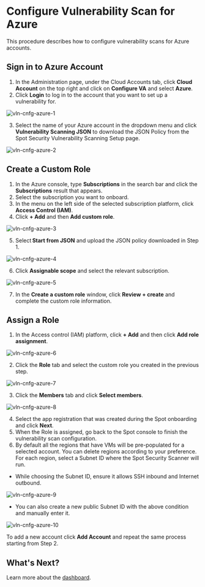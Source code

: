 # Configure Vulnerability Scan for Azure 

This procedure describes how to configure vulnerability scans for Azure accounts. 

## Sign in to Azure Account 

1. In the Administration page, under the Cloud Accounts tab, click **Cloud Account** on the top right and click on **Configure VA** and select **Azure**. 
2. Click **Login** to log in to the account that you want to set up a vulnerability for.  

![vln-cnfg-azure-1](https://github.com/spotinst/help/assets/106514736/e3cee626-c6bd-47e8-878a-218f2b8b4d4b)

3. Select the name of your Azure account in the dropdown menu and click **Vulnerability Scanning JSON** to download the JSON Policy from the Spot Security Vulnerability Scanning Setup page. 

![vln-cnfg-azure-2](https://github.com/spotinst/help/assets/106514736/295e24ad-ce26-4942-9857-5c2f6cf92a28)

## Create a Custom Role 

1. In the Azure console, type **Subscriptions** in the search bar and click the **Subscriptions** result that appears. 
2. Select the subscription you want to onboard. 
3. In the menu on the left side of the selected subscription platform, click **Access Control (IAM)**. 
4. Click **+ Add** and then **Add custom role**.

![vln-cnfg-azure-3](https://github.com/spotinst/help/assets/106514736/25a511e3-b1ce-49c4-822c-6e9772378371)

5. Select **Start from JSON** and upload the JSON policy downloaded in Step 1. 

![vln-cnfg-azure-4](https://github.com/spotinst/help/assets/106514736/ab1f6f44-5230-413e-b466-17af3bed0ce5)

6. Click **Assignable scope** and select the relevant subscription. 

![vln-cnfg-azure-5](https://github.com/spotinst/help/assets/106514736/fa1d5ac7-67cd-4deb-b638-9e828610f544)

7. In the **Create a custom role** window, click **Review + create** and complete the custom role information. 

## Assign a Role 

1. In the Access control (IAM) platform, click **+ Add** and then click **Add role assignment**. 

![vln-cnfg-azure-6](https://github.com/spotinst/help/assets/106514736/dab7d1f2-60f4-44ad-a3eb-051dca17fcab)

2. Click the **Role** tab and select the custom role you created in the previous step.  

![vln-cnfg-azure-7](https://github.com/spotinst/help/assets/106514736/e7e4fbd2-fd26-4390-920a-c3ace755dc78)

3. Click the **Members** tab and click **Select members**. 

![vln-cnfg-azure-8](https://github.com/spotinst/help/assets/106514736/582c2cb2-9428-4905-a26c-ad06949e0747)

4. Select the app registration that was created during the Spot onboarding and click **Next**. 
5. When the Role is assigned, go back to the Spot console to finish the vulnerability scan configuration.  
6. By default all the regions that have VMs will be pre-populated for a selected account. You can delete regions according to your preference. For each region, select a Subnet ID where the Spot Security Scanner will run. 

* While choosing the Subnet ID, ensure it allows SSH inbound and Internet outbound. 

![vln-cnfg-azure-9](https://github.com/spotinst/help/assets/106514736/0a863762-d26e-43f6-8ef9-7b221976866a)

* You can also create a new public Subnet ID with the above condition and manually enter it. 

![vln-cnfg-azure-10](https://github.com/spotinst/help/assets/106514736/509e8cec-ff6f-4522-b1af-0892e46c8925)

To add a new account click **Add Account** and repeat the same process starting from Step 2. 

## What's Next?

Learn more about the [dashboard](spot-security/features/vulnerability/dashboard).
